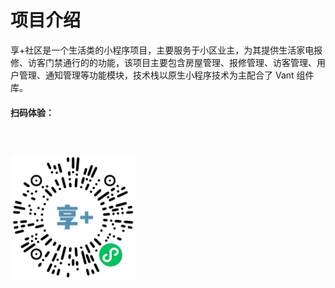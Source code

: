 
# 项目介绍

享+社区是一个生活类的小程序项目，主要服务于小区业主，为其提供生活家电报修、访客门禁通行的的功能，该项目主要包含房屋管理、报修管理、访客管理、用户管理、通知管理等功能模块，技术栈以原生小程序技术为主配合了 Vant 组件库。

#### 扫码体验：

<img width="200" style="border: none; margin-top: 40px" src="./assets/index/wxacode.png">